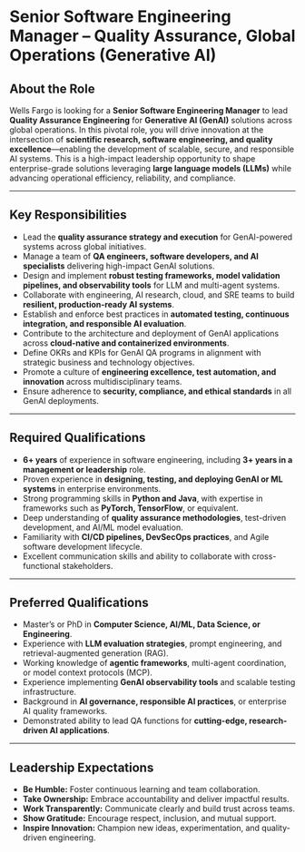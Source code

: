 
# Senior Software Engineering Manager – Quality Assurance, Global Operations (Generative AI)

## About the Role

Wells Fargo is looking for a **Senior Software Engineering Manager** to lead **Quality Assurance Engineering** for **Generative AI (GenAI)** solutions across global operations. In this pivotal role, you will drive innovation at the intersection of **scientific research, software engineering, and quality excellence**—enabling the development of scalable, secure, and responsible AI systems. This is a high-impact leadership opportunity to shape enterprise-grade solutions leveraging **large language models (LLMs)** while advancing operational efficiency, reliability, and compliance.

---

## Key Responsibilities

- Lead the **quality assurance strategy and execution** for GenAI-powered systems across global initiatives.
- Manage a team of **QA engineers, software developers, and AI specialists** delivering high-impact GenAI solutions.
- Design and implement **robust testing frameworks, model validation pipelines, and observability tools** for LLM and multi-agent systems.
- Collaborate with engineering, AI research, cloud, and SRE teams to build **resilient, production-ready AI systems**.
- Establish and enforce best practices in **automated testing, continuous integration, and responsible AI evaluation**.
- Contribute to the architecture and deployment of GenAI applications across **cloud-native and containerized environments**.
- Define OKRs and KPIs for GenAI QA programs in alignment with strategic business and technology objectives.
- Promote a culture of **engineering excellence, test automation, and innovation** across multidisciplinary teams.
- Ensure adherence to **security, compliance, and ethical standards** in all GenAI deployments.

---

## Required Qualifications

- **6+ years** of experience in software engineering, including **3+ years in a management or leadership** role.
- Proven experience in **designing, testing, and deploying GenAI or ML systems** in enterprise environments.
- Strong programming skills in **Python and Java**, with expertise in frameworks such as **PyTorch, TensorFlow**, or equivalent.
- Deep understanding of **quality assurance methodologies**, test-driven development, and AI/ML model evaluation.
- Familiarity with **CI/CD pipelines, DevSecOps practices**, and Agile software development lifecycle.
- Excellent communication skills and ability to collaborate with cross-functional stakeholders.

---

## Preferred Qualifications

- Master’s or PhD in **Computer Science, AI/ML, Data Science, or Engineering**.
- Experience with **LLM evaluation strategies**, prompt engineering, and retrieval-augmented generation (RAG).
- Working knowledge of **agentic frameworks**, multi-agent coordination, or model context protocols (MCP).
- Experience implementing **GenAI observability tools** and scalable testing infrastructure.
- Background in **AI governance, responsible AI practices**, or enterprise AI quality frameworks.
- Demonstrated ability to lead QA functions for **cutting-edge, research-driven AI applications**.

---

## Leadership Expectations

- **Be Humble:** Foster continuous learning and team collaboration.  
- **Take Ownership:** Embrace accountability and deliver impactful results.  
- **Work Transparently:** Communicate clearly and build trust across teams.  
- **Show Gratitude:** Encourage respect, inclusion, and mutual support.  
- **Inspire Innovation:** Champion new ideas, experimentation, and quality-driven engineering.
